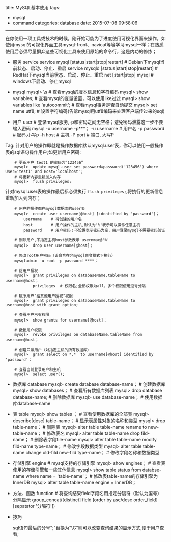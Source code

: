 title: MySQL基本使用
tags:
  - mysql
  - command
categories: database
date: 2015-07-08 09:58:06
---

在你使用一项工具或技术的时候，刚开始可能为了进度使用可视化界面来操作，如使用mysql的可视化界面工具mysql-front、navicat等等学习mysql一样；在熟悉使用后必须尽量摒弃这些可视化工具来使用原始的命令行，这是内功的修炼；

- 服务 service
		service mysql [status|start|stop|restart]	# Debian下mysql当前状态、启动、停止、重启
		service mysqld [status|start|stop|restart]	# RedHat下mysql当前状态、启动、停止、重启
		net [start|stop] mysql 	# windows下启动、停止mysql

- mysql
		mysql>  \s 		# 查看mysql的版本信息和字符编码
		mysql>  show variables;     # 查看mysql的变量设置，可以使用like过滤
		mysql>  show variables like 'autocommit';     # 查看mysql事务是否自动提交
		mysql>  set name utf8;    # 设置字符编码(告诉mysql用utf8编码来处理客户端传过来的sql)

<!-- more -->

- 用户 user
		# 登录mysql服务,-p和密码之间无空格；避免密码泄露这一步不要输入密码
		mysql -u username -p***；
			-u username 	# 用户名
			-p password 	# 密码,小写p
			-h host 		# 主机
			-P port 		# 端口, 大写P

Tag: 针对用户的操作即就是操作数据库默认mysql.user表，你可以使用一般操作表的sql语句操作用户;如更新用户密码:
		
		# 更新用户 test1 的密码为“123456”
		mysql>  update mysql.user set password=password('123456') where User='test1' and Host='localhost';
		# 将更新内容重新加入内存
		mysql>  flush privileges;

针对mysql.user表的操作最后都必须执行 `flush privileges;`,将执行的更新信息重新加入到内存；
	
		# 用户的操作都在mysql数据库的user表
		mysql>  create user username[@host] [identified by 'password']；
			username 	# 待创建的用户名
			host 		# 用户操作的主机,默认为'%'表示可以操作任意主机
			password 	# 用户密码；不设置表示密码为空，用户登录mysql不需要密码验证

		# 删除用户,不指定主机host参数表示 usernmae@'%'
		mysql>  drop user username[@host]；

		# 修改root用户密码（该命令在非mysql命令模式下执行）
		mysqladmin -u root -p password ****； 	

		# 给用户授权
		mysql>  grant privileges on databaseName.tableName to username@host；
				privileges 	# 权限名;全部权限为all，多个权限使用逗号分隔

		# 赋予用户"给其他用户授权"权限
		mysql>  grant privileges on databaseName.tableName to username@host with grant option;

		# 查看用户已有权限
		mysql>  show grants for username[@host]；	

		# 撤销用户权限
		mysql>  revoke privileges on databaseName.tableName from username@host；

		# 创建只读用户（对指定主机的所有数据库）
		mysql>  grant select on *.*  to username[@host] identified by 'passowrd'；

		# 查看当前登录用户和主机
		mysql>  select user();

- 数据库 database
		mysql>  create database database-name； 	# 创建数据库
		mysql>  show databases；					# 查看所有数据库列表
		mysql>  drop database database-name;    # 删除数据库
		mysql>  use database-name； 				# 使用数据库database-name

- 表	 table
		mysql>  show tables ；	# 查看使用数据库的全部表
		mysql>  describe[desc] table-name； 	# 显示表属性对象的名称和类型
		mysql>  drop table-name； 	# 删除表
		mysql>  alter table table-name rename to new-table-name；  # 修改表名
		mysql>  alter table table-name drop fild-name；  # 删除表字段file-name
		mysql>  alter table table-name modify fild-name type-name； 	# 修改字段数据类型
		mysql>  alter table table-name change old-fild new-fild type-name； 	# 修改字段名称和数据类型

- 存储引擎 engine
		# mysql支持的存储引擎
		mysql>  show engines；
		# 查看表使用的存储引擎和一些其他信息
		mysql>  show table status from databse-name where name = 'table-name'；
		# 修改表table-name的存储引擎为InnerDB
		mysql>  alter table table-name engine = InnerDB；

- 方法、函数 function
		# 将查询结果field字段名用指定分隔符（默认为逗号）分隔显示
		group_concat([distinct] field [order by asc/desc order_field] [sepatator '分隔符'])	

- 技巧

	sql语句最后的分号";"替换为"\G"则可以改变查询结果的显示方式,便于用户查看;
